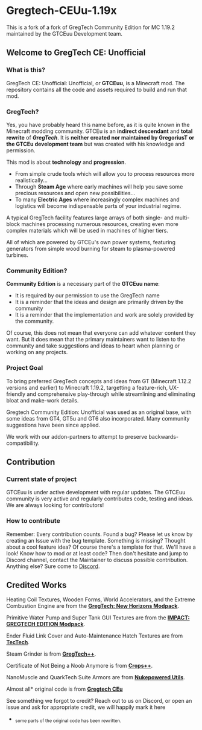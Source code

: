 # Gregtech-CEUu-1.19x

This is a fork of a fork of GregTech Community Edition for MC 1.19.2 maintained by the GTCEuu Development team.

## Welcome to GregTech CE: Unofficial
### What is this?
GregTech CE: Unofficial: Unofficial, or **GTCEuu**, is a Minecraft mod. The repository contains all the code and assets required to build and run that mod.

### GregTech?
Yes, you have probably heard this name before, as it is quite known in the Minecraft modding community. GTCEu is an **indirect descendant** and **total rewrite** of _**GregTech**_.  It is **neither created nor maintained by GregoriusT or the GTCEu development team** but was created with his knowledge and permission.

This mod is about **technology** and **progression**.
* From simple crude tools which will allow you to process resources more realistically...
* Through **Steam Age** where early machines will help you save some precious resources and open new possibilities...
* To many **Electric Ages** where increasingly complex machines and logistics will become indispensable parts of your industrial regime.

A typical GregTech facility features large arrays of both single- and multi-block machines processing numerous resources, creating even more complex materials which will be used in machines of higher tiers.

All of which are powered by GTCEu's own power systems, featuring generators from simple wood burning for steam to plasma-powered turbines.

### Community Edition?
**Community Edition** is a necessary part of the **GTCEuu name**:
* It is required by our permission to use the GregTech name
* It is a reminder that the ideas and design are primarily driven by the community
* It is a reminder that the implementation and work are solely provided by the community.

Of course, this does not mean that everyone can add whatever content they want.  But it does mean that the primary maintainers want to listen to the community and take suggestions and ideas to heart when planning or working on any projects.

### Project Goal
To bring preferred GregTech concepts and ideas from GT (Minecraft 1.12.2 versions and earlier) to Minecraft 1.19.2, targetting a feature-rich, UX-friendly and comprehensive play-through while streamlining and eliminating bloat and make-work details.

Gregtech Community Edition: Unofficial was used as an original base, with some ideas from GT4, GT5u and GT6 also incorporated. Many community suggestions have been since applied.

We work with our addon-partners to attempt to preserve backwards-compatibility.

## Contribution
### Current state of project
GTCEuu is under active development with regular updates. The GTCEuu community is very active and regularly contributes code, testing and ideas.
We are always looking for contributors!

### How to contribute
Remember: Every contribution counts.
Found a bug? Please let us know by creating an Issue with the bug template.
Something is missing? Thought about a cool feature idea? Of course there's a template for that.  We'll have a look!
Know how to mod or at least code? Then don't hesitate and jump to Discord channel, contact the Maintainer to discuss possible contribution.
Anything else? Sure come to [Discord](https://discord.gg/bWSWuYvURP).

## Credited Works
Heating Coil Textures, Wooden Forms, World Accelerators, and the Extreme Combustion Engine are from the **[GregTech: New Horizons Modpack](https://www.curseforge.com/minecraft/modpacks/gt-new-horizons)**.

Primitive Water Pump and Super Tank GUI Textures are from the **[IMPACT: GREGTECH EDITION Modpack](https://gtimpact.space/)**.

Ender Fluid Link Cover and Auto-Maintenance Hatch Textures are from **[TecTech](https://github.com/Technus/TecTech)**.

Steam Grinder is from **[GregTech++](https://www.curseforge.com/minecraft/mc-mods/gregtech-gt-gtplusplus)**.

Certificate of Not Being a Noob Anymore is from **[Crops++](https://www.curseforge.com/minecraft/mc-mods/berries)**.

NanoMuscle and QuarkTech Suite Armors are from **[Nukepowered Utils](https://www.curseforge.com/minecraft/mc-mods/nukepowered-utils)**.

Almost all\* original code is from **[Gregtech CEu](https://www.curseforge.com/minecraft/mc-mods/gregtech-ce-unofficial)**

See something we forgot to credit? Reach out to us on Discord, or open an issue and ask for appropriate credit, we will happily mark it here

* <sub>some parts of the original code has been rewritten.</sub>
